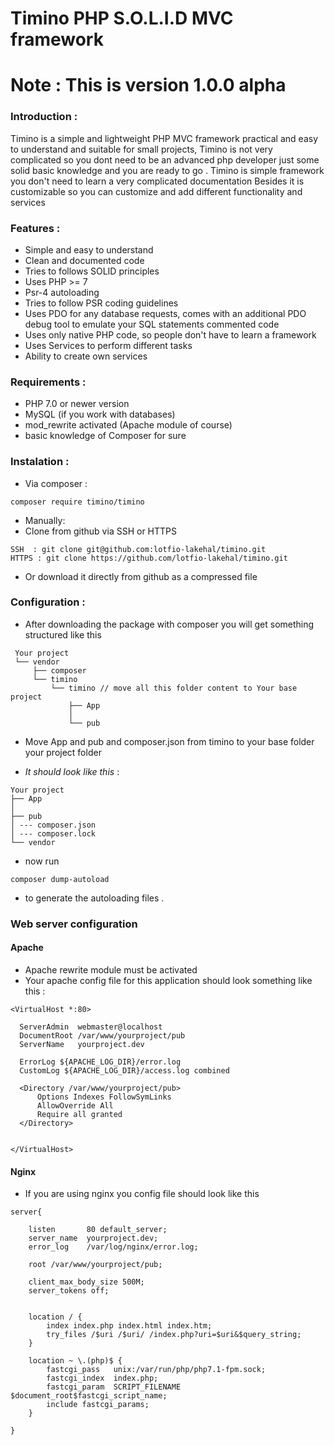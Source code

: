 # Timino PHP S.O.L.I.D MVC framework 
# Note : This is version 1.0.0 alpha
### Introduction :
Timino is a simple and lightweight PHP MVC framework practical and easy to understand and suitable for small projects, Timino is not very complicated so you dont need to be an advanced php developer just some solid basic knowledge and you are ready to go 
. Timino is simple framework you don't need to learn a very complicated documentation Besides it is customizable so you can customize and add different functionality and services

### Features : 
- Simple and easy to understand 
- Clean and documented code 
- Tries to follows SOLID principles
- Uses PHP >= 7 
- Psr-4 autoloading 
- Tries to follow PSR coding guidelines
- Uses PDO for any database requests, comes with an additional PDO debug tool to emulate your SQL statements
commented code
- Uses only native PHP code, so people don't have to learn a framework
- Uses Services to perform different tasks 
- Ability to create own services

### Requirements :
- PHP 7.0 or newer version
- MySQL (if you work with databases)
- mod_rewrite activated (Apache module of course)
- basic knowledge of Composer for sure

### Instalation :
- Via composer :
```
composer require timino/timino
```
- Manually:
- Clone from github via SSH or HTTPS
 
```
SSH  : git clone git@github.com:lotfio-lakehal/timino.git
HTTPS : git clone https://github.com/lotfio-lakehal/timino.git
```
- Or download it directly from github as a compressed file

### Configuration :

- After downloading the package with composer you will get something structured like this
```
 Your project
 └── vendor
     ├── composer
     └── timino
         └── timino // move all this folder content to Your base project
             ├── App
             │ 
             └── pub
 ```
 - Move App and pub and composer.json from timino to your base folder your project folder
 
 - *It should look like this* :
 ```
 Your project 
 ├── App
 │   
 ├── pub
 │ --- composer.json 
 │ --- composer.lock
 └── vendor
 ```
 - now run 

 ```
 composer dump-autoload 
 ```
  - to generate the autoloading files .
  
  ### Web server configuration 
  #### Apache
  * Apache rewrite module must be activated
  * Your apache config file for this application should look something like this :
  ```
<VirtualHost *:80>
    
    ServerAdmin  webmaster@localhost
    DocumentRoot /var/www/yourproject/pub
    ServerName   yourproject.dev
     
    ErrorLog ${APACHE_LOG_DIR}/error.log
    CustomLog ${APACHE_LOG_DIR}/access.log combined
    
    <Directory /var/www/yourproject/pub>
        Options Indexes FollowSymLinks
        AllowOverride All
        Require all granted
    </Directory>
    

</VirtualHost>
  ```
  #### Nginx 
  * If you are using nginx you config file should look like this
```
server{
    
    listen       80 default_server;
    server_name  yourproject.dev;
    error_log    /var/log/nginx/error.log;
    
    root /var/www/yourproject/pub;
    
    client_max_body_size 500M;
    server_tokens off;
    

    location / {
        index index.php index.html index.htm;
        try_files /$uri /$uri/ /index.php?uri=$uri&$query_string;
    }

    location ~ \.(php)$ {
        fastcgi_pass   unix:/var/run/php/php7.1-fpm.sock;
        fastcgi_index  index.php;
        fastcgi_param  SCRIPT_FILENAME $document_root$fastcgi_script_name;
        include fastcgi_params;
    }

}
```
